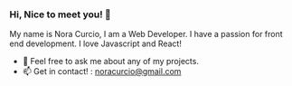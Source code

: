 
### Hi, Nice to meet you! 👋

My name is Nora Curcio, I am a Web Developer.
I have a passion for front end development.
I love Javascript and React!

- 💬 Feel free to ask me about any of my projects.
- 📫 Get in contact! : noracurcio@gmail.com




